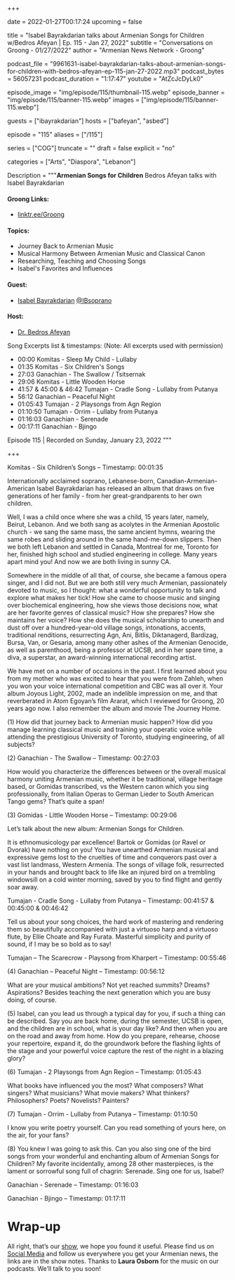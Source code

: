 +++

date = 2022-01-27T00:17:24
upcoming = false

title = "Isabel Bayrakdarian talks about Armenian Songs for Children w/Bedros Afeyan | Ep. 115 - Jan 27, 2022"
subtitle = "Conversations on Groong - 01/27/2022"
author = "Armenian News Network - Groong"

podcast_file = "9961631-isabel-bayrakdarian-talks-about-armenian-songs-for-children-with-bedros-afeyan-ep-115-jan-27-2022.mp3"
podcast_bytes = 56057231
podcast_duration = "1:17:47"
youtube = "AtZcJcDyLk0"

episode_image = "img/episode/115/thumbnail-115.webp"
episode_banner = "img/episode/115/banner-115.webp"
images = ["img/episode/115/banner-115.webp"]

guests = ["ibayrakdarian"]
hosts = ["bafeyan", "asbed"]

episode = "115"
aliases = ["/115"]

series = ["COG"]
truncate = ""
draft = false
explicit = "no"

categories = ["Arts", "Diaspora", "Lebanon"]


Description = """__Armenian Songs for Children__
Bedros Afeyan talks with Isabel Bayrakdarian

#### Groong Links:
* [linktr.ee/Groong](https://linktr.ee/groong)

#### Topics:
* Journey Back to Armenian Music
* Musical Harmony Between Armenian Music and Classical Canon
* Researching, Teaching and Choosing Songs
* Isabel's Favorites and Influences

#### Guest:
* [Isabel Bayrakdarian](/guest/ibayrakdarian) [@IBsoprano](https://twitter.com/IBsoprano)

#### Host:
* [Dr. Bedros Afeyan](/host/bafeyan)

Song Excerpts list & timestamps:
(Note: All excerpts used with permission)
* 00:00 Komitas - Sleep My Child - Lullaby
* 01:35 Komitas - Six Children's Songs
* 27:03 Ganachian - The Swallow / Tsitsernak
* 29:06 Komitas - Little Wooden Horse
* 41:57 & 45:00 & 46:42 Tumajan - Cradle Song - Lullaby from Putanya
* 56:12 Ganachian – Peaceful Night
* 01:05:43 Tumajan - 2 Playsongs from Agn Region
* 01:10:50 Tumajan - Orrim - Lullaby from Putanya
* 01:16:03 Ganachian - Serenade
* 00:17:11 Ganachian - Bjingo

Episode 115 | Recorded on Sunday, January 23, 2022
"""

+++


Komitas - Six Children’s Songs – Timestamp: 00:01:35

Internationally acclaimed soprano, Lebanese-born, Canadian-Armenian-American Isabel Bayrakdarian has released an album that draws on five generations of her family - from her great-grandparents to her own children.

Well, I was a child once where she was a child, 15 years later, namely, Beirut, Lebanon. And we both sang as acolytes in the Armenian Apostolic church - we sang the same mass, the same ancient hymns, wearing the same robes and sliding around in the same hand-me-down slippers. Then we both left Lebanon and settled in Canada, Montreal for me, Toronto for her, finished high school and studied engineering in college. Many years apart mind you! And now we are both living in sunny CA.

Somewhere in the middle of all that, of course, she became a famous opera singer, and I did not. But we are both still very much Armenian, passionately devoted to music, so I thought: what a wonderful opportunity to talk and explore what makes her tick! How she came to choose music and singing over biochemical engineering, how she views those decisions now, what are her favorite genres of classical music? How she prepares? How she maintains her voice? How she does the musical scholarship to unearth and dust off over a hundred-year-old village songs, intonations, accents, traditional renditions, resurrecting Agn, Ani, Bitlis, Diktanagerd, Bardizag, Bursa, Van, or Gesaria, among many other ashes of the Armenian Genocide, as well as parenthood, being a professor at UCSB, and in her spare time, a diva, a superstar, an award-winning international recording artist.



We have met on a number of occasions in the past. I first learned about you from my mother who was excited to hear that you were from Zahleh, when you won your voice international competition and CBC was all over it. Your album Joyous Light, 2002, made an indelible impression on me, and that reverberated in Atom Egoyan’s film Ararat, which I reviewed for Groong, 20 years ago now. I also remember the album and movie The Journey Home.

 

(1)  How did that journey back to Armenian music happen? How did you manage learning classical music and training your operatic voice while attending the prestigious University of Toronto, studying engineering, of all subjects?

 

(2)  Ganachian - The Swallow – Timestamp: 00:27:03

How would you characterize the differences between or the overall musical harmony uniting Armenian music, whether it be traditional, village heritage based, or Gomidas transcribed, vs the Western canon which you sing professionally, from Italian Operas to German Lieder to South American Tango gems? That’s quite a span!

 

(3)  Gomidas - Little Wooden Horse – Timestamp: 00:29:06


Let’s talk about the new album: Armenian Songs for Children.

It is ethnomusicology par excellence! Bartok or Gomidas (or Ravel or Dvorak) have nothing on you!  You have unearthed Armenian musical and expressive gems lost to the cruelties of time and conquerors past over a vast list landmass, Western Armenia. The songs of village folk, resurrected in your hands and brought back to life like an injured bird on a trembling windowsill on a cold winter morning, saved by you to find flight and gently soar away.
 

Tumajan - Cradle Song - Lullaby from Putanya – Timestamp: 00:41:57 & 00:45:00 & 00:46:42

Tell us about your song choices, the hard work of mastering and rendering them so beautifully accompanied with just a virtuoso harp and a virtuoso flute, by Ellie Choate and Ray Furata. Masterful simplicity and purity of sound, if I may be so bold as to say!

Tumajan – The Scarecrow - Playsong from Kharpert – Timestamp: 00:55:46
 

(4)  Ganachian – Peaceful Night – Timestamp: 00:56:12

What are your musical ambitions? Not yet reached summits? Dreams? Aspirations? Besides teaching the next generation which you are busy doing, of course.


(5)  Isabel, can you lead us through a typical day for you, if such a thing can be described. Say you are back home, during the semester, UCSB is open, and the children are in school, what is your day like? And then when you are on the road and away from home. How do you prepare, rehearse, choose your repertoire, expand it, do the groundwork before the flashing lights of the stage and your powerful voice capture the rest of the night in a blazing glory?


(6)  Tumajan - 2 Playsongs from Agn Region – Timestamp: 01:05:43

What books have influenced you the most? What composers? What singers? What musicians? What movie makers? What thinkers? Philosophers? Poets? Novelists? Painters?


(7)  Tumajan - Orrim - Lullaby from Putanya – Timestamp: 01:10:50

I know you write poetry yourself. Can you read something of yours here, on the air, for your fans?


(8)  You knew I was going to ask this. Can you also sing one of the bird songs from your wonderful and enchanting album of Armenian Songs for Children? My favorite incidentally, among 28 other masterpieces, is the lament or sorrowful song full of chagrin: Serenade.  Sing one for us, Isabel?


Ganachian - Serenade – Timestamp: 01:16:03 

Ganachian - Bjingo – Timestamp: 01:17:11


# Wrap-up

All right, that’s our [show](https://podcasts.groong.org/), we hope you found it useful. Please find us on [Social Media](https://linktr.ee/groong) and follow us everywhere you get your Armenian news, the links are in the show notes. Thanks to **Laura Osborn** for the music on our podcasts. We’ll talk to you soon!
